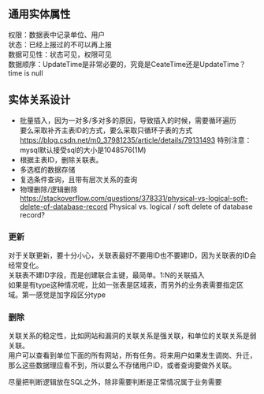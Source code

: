 ## 通用实体属性

权限：数据表中记录单位、用户  
状态：已经上报过的不可以再上报  
数据可见性：状态可见，权限可见  
数据顺序：UpdateTime是非常必要的，究竟是CeateTime还是UpdateTime？time is null  


## 实体关系设计

- 批量插入，因为一对多/多对多的原因，导致插入的时候，需要循环遍历  
  要么采取补齐主表ID的方式，要么采取只循环子表的方式  
  https://blog.csdn.net/m0_37981235/article/details/79131493 特别注意：mysql默认接受sql的大小是1048576(1M)  
- 根据主表ID，删除关联表。
- 多选框的数据存储
- 复选条件查询，且带有层次关系的查询
- 物理删除/逻辑删除
  https://stackoverflow.com/questions/378331/physical-vs-logical-soft-delete-of-database-record  Physical vs. logical / soft delete of database record?

### 更新

对于关联更新，要十分小心，关联表最好不要用ID也不要建ID，因为关联表的ID会经常变化。  
关联表不建ID字段，而是创建联合主键，最简单。1:N的关联插入  
如果是有type这种情况呢，比如一张表是区域表，而另外的业务表需要指定区域。第一感觉是加字段区分type  

### 删除

关联关系的稳定性，比如网站和漏洞的关联关系是强关联，和单位的关联关系是弱关联。  
用户可以查看到单位下面的所有网站，所有任务。将来用户如果发生调岗、升迁，那么这些数据理应看不到，所以要么不存储用户ID，或者查询要做外关联。  

尽量把判断逻辑放在SQL之外，除非需要判断是正常情况属于业务需要  